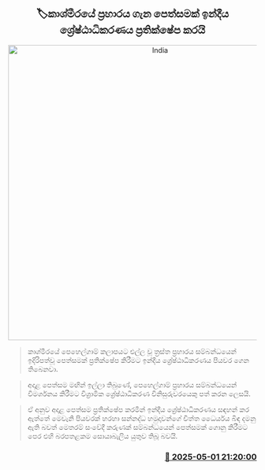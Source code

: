 <p align='center'><b><h2 align='center' title='India's Supreme Court rejects petition on Kashmir attack'>🏷කාශ්මීරයේ ප්‍රහාරය ගැන පෙත්සමක් ඉන්දීය ශ්‍රේෂ්ඨාධිකරණය ප්‍රතික්ෂේප කරයි</h2></b></p>
<p align='center'><img src='https://helakuru.sgp1.cdn.digitaloceanspaces.com/esana/images/lib/india-pakistan-new.jpg' width='600' alt='India's Supreme Court rejects petition on Kashmir attack'></p>

> කාශ්මීරයේ පෙහෙල්ගාම් කලාපයට එල්ල වූ ත්‍රස්ත ප්‍රහාරය සම්බන්ධයෙන් ඉදිරිපත්වූ පෙත්සමක් ප්‍රතික්ෂේප කිරීමට ඉන්දීය ශ්‍රේෂ්ඨාධිකරණය පියවර ගෙන තිබෙනවා.

> අදාළ පෙත්සම මඟින් ඉල්ලා තිබුණේ, පෙහෙල්ගාම් ප්‍රහාරය සම්බන්ධයෙන් විමර්ශනය කිරීමට විශ්‍රාමික ශ්‍රේෂ්ඨාධිකරණ විනිසුරුවරයෙකු පත් කරන ලෙසයි.

> ඒ අනුව අදාළ පෙත්සම ප්‍රතික්ෂේප කරමින් ඉන්දීය ශ්‍රේෂ්ඨාධිකරණය සඳහන් කර ඇත්තේ මෙවැනි පියවරක් හරහා සන්නද්ධ හමුදාවන්ගේ චිත්ත ධෛර්යය බිඳ දමනු ඇති බවත් මෙතරම් සංවේදී කරුණක් සම්බන්ධයෙන් පෙත්සමක් ගොනු කිරීමට පෙර එහි බරපතළකම සොයාබැලිය යුතුව තිබූ බවයි.



<h3 align='right'><a href='https://www.helakuru.lk/esana/p/109714/'>📅 2025-05-01 21:20:00</a></h3>
